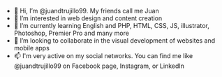 - 👋 Hi, I’m @juandtrujillo99. My friends call me Juan
- 👀 I’m interested in web design and content creation
- 🌱 I’m currently learning English and PHP, HTML, CSS, JS, illustrator, Photoshop, Premier Pro and many more 
- 💞️ I’m looking to collaborate in the visual development of websites and mobile apps
- 📫 I'm very active on my social networks. You can find me like @juandtrujillo99 on Facebook page, Instagram, or LinkedIn

<!---
juandtrujillo99 is here ✨ 
--->
